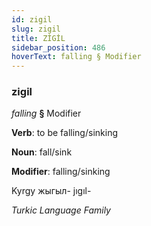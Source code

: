 ```yaml
---
id: zigil
slug: zigil
title: ZİGİL
sidebar_position: 486
hoverText: falling § Modifier
---
```


### zigil

*falling* **§** Modifier

**Verb**: to be falling/sinking

**Noun**: fall/sink

**Modifier**: falling/sinking

Kyrgy жыгыл- jıgıl- 

*Turkic Language Family*